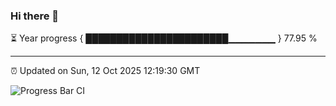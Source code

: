 ### Hi there 👋

⏳ Year progress { ███████████████████████▁▁▁▁▁▁▁ } 77.95 %

---

⏰ Updated on Sun, 12 Oct 2025 12:19:30 GMT

![Progress Bar CI](https://github.com/Shyam-Makwana/GitHub-Actions-Demo/workflows/Progress%20Bar%20CI/badge.svg)
